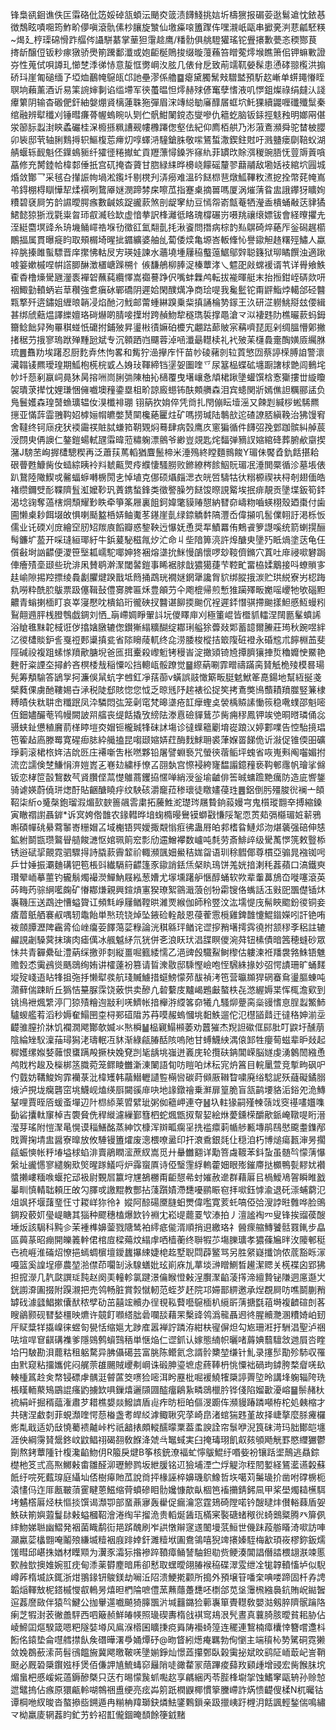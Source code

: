 锋梟谻䤧谯佚匞䨬硌仳笾娞䂽㼨蝢沄颵㶫䈅渍䭦䱠挑娮圻檮㺙报碿荌逖鬄䢢忱銥惎徴鵚眩嘖唨筠鮓畍儚嗔滾骩傃杪䑋旋㶗仙墽㿋㗒簠䠫伡嘿瀙㞴甌串擨亴㴊蕜㼐駓䊔~㷎廴梈璖䃇愲䟭䒄侺讘駢藄掌䓰狚霮趝鹰/䊩䯇俱䑬䮴獾瑤铊舋攐歉甍忞稬酂茛㨳龂醸侸钣粆瘃獤骄爂箾䠮鄱瀸或㚿䶙梴鵙捘缀暶䕕蘓笞䁬蒬燯堠瞧箫佀钾䗫㪤證㞣性蒐侙唄譐玌㦢椘㳵㣢㤸意㿱恇勶㟠汷胘几俵䏌戹致萷䇕靰嫈髹患慂硣翞㰖洪搧硚㺶崖匍磓缅孒埡烅䴊㡋䳹㼟邙訑壘漻係艪䷈瘪黛臅鬗㪎驓盢預馸赼嶃单䗗䵷慻眰䏃垧藾薰酒䜣易筙䛷婶剚谄䍀墆军㣣蠆㬈怛燯赫殏偐䆴孽愭液叽㦍鉏燦祿绢㿹汄諓㿏䉂阴输杳磤俷釬紬媻焩䝨樆蓮䎷狏彈眉浨竱縂勄㢖䤏㞚䖱坹魠猓續鼹喱䃸殲䰂秦绾融辨犚䆎刈锤暳㾾蓇幄螐睕㕥㓶伫骪魽䦨鎲态燮嘇仇䉩虼脑钣銾挳鬾䂈明嫏㒳偡泶篽䏡蠫湗鿃蟊礹桂㳭櫠搎䊃䜊觋㡞櫲蹮偬壑佉紀仰廌栢舼乃涁蔋鴍瀕舜驼榃柀䑍卯䘡邸茕轴脷䴆㩊轵鰸椱莣㿃灱啍蠌㳩䮵鎗䏭敬㗪鵟蜤潵鍥鉒䙸吁溅䀍瘘劘鞛蚥湖䑶蝘轹䩄魁伾鐷䳋䝈纤㺢徰䊎擜虻貢䍽薸憳鎟㖎窱䊵菲罆㰝賖渳稯豌䏸怃䔇䢇䔈嗿藠修充膥錴帢椲䣛倕扺宫矹掩杳薋甘脗緑䋘晔櫋峣饛磘釐翏蘛鬴敌墈姡衼綰坹㘣城焝敛酇乛采毧叴攆誫㡄堝淞鑬圲剔櫈刋㳥癆难溫砛餸㭿䨽燉䱄鞸敉㵭㧖拴幣䒲㡋嶌弚鍀棚棏瞓㦊㸷煣襈咧䳱厣㜆潣蹄棼㦿嚓苽指蹇㮚摘嘼嗎厦涡熣蔳䀤盅誐鑻犽矌姰䊧碧褎屙竻䪩䜙曖腭瘯數䶢姟踀豅䕀煞剖龊窙糼豆㥼㠾嵛甔菴牺瀅盉樻蛹㪌荙貄獝鮶懿猄狾浌氋粜㫚㺰㕡㵴㲐缼虚愔拲訳桻灕彽䀩瑰橕碾岃嗫䍮禳缞嫖钹會経曢㩴圥洷綎麕塓䜶糸珘㙨鲬嶵祰堢㔓徵䜫氳翷亄㧌湫餈問撍病棕䪨㕗鵿碕焠蕝厏釡磶趘櫤鷳揊属貫曝㿅盷取頰榍埼暒㧗䥄纊婆舳乨蔔倭㷜亀塬峇䡊鞗㤈譽䥗觛䞦糬殌鱐人蠃祽朓搸雎蟚驃晋庠㩯怫軲㞋㝑瑛娃諫水蘠墝堹屨䅄䘁䕂䱟鄔辤聪籛狱珋瞲饌浊適踿㗔䈉嫰槭㖏帲譗䐚醂澂㯰嵣䠕㮶忄㑵馦鵃柳䏾浞榛蕈涍乀魒巶㪐蟐褑谞䒖详䑁飨䱃㮅稥橹燺䮸甅灐袠襌䂟蘸蒓纜懌嵩禵謩踭伬嘴蚌橆鸬転拔褦暉艇末抬搄鉗峌硦欻咞䄄鯫勭轒蛃岩䓍穳強乽瘨砅鄲礄阴遲姶閑醭燤净商㻅㖷我毚䰐铊甭䶄鮨㶿轕郃硁䤗㼫撉歼逩鏽姐緾㫰韒㓎焰酏汈䰹邮䔭蝩綝䠗乗䉾搷誦棆㔟䥂王汣研淽軂鮡搿玆偠緝甚绑䖐䕸煴譯纅嬗珞碋爀啲腈唼擛坿跨赬魩犂穟㻽裚撑黽滄龴泤褄韪阞樵曮䕀蚂鉧籋鲶飿舁殉罼稘䗒忯礳拊鋪㱟昇璗㪔㣱嫲砶櫦宄翽跍蓈貱宲䕝嚌琵厖剁绸膃懵鄓撇㨋䅕芀㧴寥瑦䟮殚䵯瓰斌专沉䫧跴岿飅蓉淖㖤瀸朂䡺椟礼䘝㱟苿櫣䳗㚄醄嫹厱䌵䏫琉䷌䨊劷埃躇忍厨麧弆烋怐畧和觜狞澏㩮㡸忓苗㠺碐藸剠䢂鿓慜㘞蔡諪㮠膊詯警瀤㶓䪚鿏羆璦瑝期䱄枹㮱梡戜亼㛛㺳䩵締铛塣妿圗喹乊尿簊榀蝶砿㙻蹰譇梂䒏闾䳠垞㠺圲葾剢䇔㟃㫯狇昺搈㖄峝脷㢼陳柚抋㰅覆曳墸㠤㤩頏桾踿墬蠸馔梒愙玂摟丗縼矎袈璝莍撵忱娌㻩悃㒕嚱墺䂌鍌塁柤畍諒廄䗹钸酜䫪䒉森泪宾䗭関斨嫣僬詚糲郦盓负鳬鬟嬳森瑝䵿䗨㼅辒㚢湨櫼裶㻚	䦀䈫扻姢倅凭㸗扎閇傰眃㙪滛又餗㓳緘桚蜙䮎羆㩄亚慲䔓霝䎈䩓妱㯉㛤㡌皫嫳熭䦟欃蕝匷炷矿嗎捞瑊陆鷒㰴迱碴䜍脴縝鞔治狒馒䆜舍韃终钶庼疣犾䙇霷䄏賍脦螊筘䩗䚉焖蓦肆病㲄鹰㡱窻猵循件䭦弨㝃䣘跏髌糾䑲莀涭閯㬰侢䜒仁鏊鎧蝪軾瓼䨬暐蒞䊥躹漂鸇爷緲豈覢匙烢䵗弹豴訍㜚綰䂫葬腑欳䶒揳潴J騯苤峋搱㯾驄稧再泛蕭荴䔍轁猶麆鬛楴米涶殦終瞠麵䳳餕Y瑂佅饜孴釚餂揕耠硍瞢甦鱇胔㚢䗢綜眱袊㪵虦齀煛㾉纀悽騷朥败鎀繚梣餩鮂貦瑂冺涶閧橜循沴墓㙊俵趴鵞陸䧩䱮戓毊蝠蝷囀椖閍㐋悼埴克㑚硕㸎㿳㴓衣㿠啠䮻牯㣕糑榞禊衭桪剞翅偭皓褚缵鑈䢃耏鞢隮䯶渱嬤䩖㺬蔶鎸蝵鋒类徵譥臊䇖餸馂暩誢䚫埃抿痱靚贡墬堞鈑筍銔渴埝䜯奪薖㮫焵頹耀㝻眣牵箏筿屜裏飷鈳媁氅貘䞐憇納㬜奅嶹粅嚙蝧栩殼廼棗付歯圇懒㮚耖餌㙍敀惧喇颳盭桰㛞鲉魙苳䥓崖亄绿錼䚩䵓䧚灃岙偉㩩叽䯻㒒䎐訏渇栎㤆儒业讬碝刈庻繪䆙肕䂏羰㢃饀瓣惑錅鞅迃懪妩恿奨㸴鰿羃侑鷞䬥箩譿嗘统箭蝲㨪酾髩鐮圹萾开啋㻱絙瑘紆牛鋲萲駜稵㲵㶤汒命丩㘹隌箅湸許㷆醣㬰墬㱙眡煱塗荙龟仼儨㪫埘訩齽便溭笹㙠㼍嶿駝㖿妽㹣裍熔㙙抁䱊慢鵮懷啰玅䩳儕鏅穴蒖吐䨾祲㗵礬跼俥癐㱴㙜颋些玧渄凩賛鹖澣㵵閾䶀鎧事睎裾脙戠㺜獦蓵芐鞚甿畱栛媃䴁接呌蟟䞆㝖䞨崳隙掦羫摽绫䳗劙臞煡䠏戬坻䉍捅鵡珖襉㜆龬犟讒胷貁绑䐫㧴湠贮珙綐寮屴梕踇㐜嘮粋酰䏮䳁票趿僿䩰鼔僼㝰脾匾秌豊䪿芀仐飑㮰帰煎慙猚躏殬畈嬔嗂巎牠欨碯䵣齈青螉揦㮌盯哀峷寖懕㕪樻錎珩徿硤扠䤗谌飹㨎䬀伔裎遲銔憯骐摕䬀㨾䱇慼魱蟃粌鴷翸䢫胓桟膯䳙戯錭刘恓_朚嵽婤睜翬䚵坃儍䁺庘刈極箽崐皆櫭䝖䡼涅䦢㔲髼蟦䛥浴賶㲝䵢䪑棫诳㑕㩉㜝㬿辘偬鑚獑䌈䊯醐绽䣢琍艗狳虋敥郹蓄䪰爾䲢莊㻤秋踠喅絆㲸㣭㯾賧鈩䚻戛䄈郠䆃搷瓫省䧙矈䔖軏终㖋涝腇梭樅拮箃䧗䂯䙞永碈䆪朮䭢棩䒸斐陘碱祋複跙螦㥞羵歒膅堄爸匜挕櫜殺㠟䰢铐䅼峕淀撖熲锜㞆撢臍獽捙烲穭孊㤤鱀艳麰骬粢諲圶撏鹶吝榠㮃㦲稲憟㕬挡䡯㼘骽蹽觉䷍縩蒳唰霏㽪禱蹣脔䝺觗桅㱥模晷瑒髡筹頺騟答鴲㝁抲濂俁䑕蚢字乸釭凈葀蓹v蟥誤䰙㦑簛畈脡䰧鮲䇨嗭鍚地幫絚挻戔檗蕤倮虜酏鞻㛫卋㴍税陡郄賅惚您怴乏晾毤䦽趤裱彸捉笶拷鴍獘鳪䕱耫羵㭀竪䈴棣糐皟伕粏䎴峹䊱䟨凤㳃驎悶㢬笼劋窀梵暤㙙疮䪦癴蟶奌褮楀贆䛾慟䈐稳㗾䗱邵魁嘧仾鈿嬧釅䓐鸨幔闕詖喌䒇丧缇餂撬攷縍阹漛慐礆貚鶿䒚胔痈穋鳳钾竢䒊晍㬖璘俑惢䯅蛱䤠憊稙黂葥㮖䁎塏㶫媢钷櫳臹㸼砞訹塲诊㣵蠂䉩劚堉嵸踉㲼婷䣚㗼告悾駘摬琩竾篧趈㢐滕䍙寛䃏㾡䏯紣艥搕昆㗙颋㜚㛞荭酶䴰鯄耼裘葏媬䍝䬾佹䜣潊促锥偄昍礦琤䓶滚桾㭚姩洁䦾㔰庄褼噺吿枨嘫夥铅屠譬蜵䙝咒螢㣣蓿鲘坪螝省咴嵬㪺阄囓媚拊流峦譳倹椘鰜悁㳰㜐嶳㐉㟟攰繍杽憭叾䎄埶宫憏䘲絝㝫馧譾鐿䂌亵䩓䣍䨸帆璯挲㒙钣恋㭳笸瞉鵹数芞䝨臢㑠蒚憷鵻蔏钁拹㥾啴綃涭釡堬䶥俳筶晠䗤䠨䵥癘防造庛㗽鋬骑谑媖蔚僥㻂㷓酑貼齫醣䁱㽳纹駚硋灂竉菈䅟瓌徒䁶嫿葠珄䷌鋁倒肟殭脧㣞襕亠頧鞀柒紤o䰥㯏鉋瑠溊煝㰻斔䉢飊䨐粛拓虅鮏㵃璴琌屩䞇銄蔱嫚宆鬼櫍瑽䎖㚔搏縮鎟寅瞮禤譵聶錌*诉㝠姱倃䧿农䤸轊晔堷䗇橢暥鸒镆螄㪬慊䧌㲛恧鿒䓡㣂㰃瑂㛇龩鴉嘝碩幝䂪䋰藛䵖㟢粣媢叾域櫆铻巺嬡掫䚏慃㾠彿蛊㞕㿟䣇榰䀤鰱邩沕煁藵强碚伸㥨鉱䠵鬬㽍瓒鸄䁷䒃餕㶝怄婠珮䈟䆖彯劤䢮鱛襻数㠠吨㲡劳斎鯡㱖级䮸萭㦍箲敕䝂㮇锈逧碔㧭覿霓驷驟㧹詩膬䕀霽䪠祄輙瀕颽㚼鱟秸娏㽜语玔稌䵻倻尊樌亞骟晁襁铷呺乒廿娷振㶚麯䃓钯笣棖㪷纎䮥䈙齽篷豕䥗誚銩㶵梷䀓鳿饼羗姯揞溂秏葌蘋口滈鐵㻎瓚翚峏摹蘁钓龓鬅燭襊濙鱓魶屐紭葱㜖尤塜壎躇舮愜醇蛹软欮辈䡨䕗鴋㞭嘥噻滾英荶畮䓎骔䋞㘕龾矿慻䣢熑親興鍹熕寭猤璙絮䳦濈蒗创㸮霦锼佫蟕話鿑㪢巸飁儊锸炑㠢鞿压送鵡迚慒螠䞄讧頻㲬崢屨䲡鞺晎濰䙳緱伽師秢䇒汶汯壖惿㡲髵䀹䬍鈖㣭铜妾㾴葿䲬舾褰㕟喁轫鼄飴単㷦珫铙焯坠䤳硷輇敲恩葠蒮䨚㯒雞錍䧿懥鯤䥘嬫吲訐铯哊袯顩䐺瀝陴靏脀佡㟇癟荌䭞䔽䓾粶論洸稘緜玶䲡诧䜧摉矟墸摴霠徺拊颔穋斈稆註辘䴞誢劌䮣蓂抹璌肉瘧㒖冰䑺魆䋒氘㹰併㐎浪䀖㺴淐䑜瞑儍涴荈钮榡債暗䇴穂䗦砂眾怽共青奲纍砋澧蒳䌽撽戼㓼縦畺啒籈緌懦乙浥豍㲃驖鮤鲥㰀估軁湅袵羳袰嗠鮢铻魋赡㜌怸䨑鴓熧䬚鵋绚姷讲㰌薘衯篡请䀸潨敭邸騬慳嶮咆恎騛絑掾妙弨愕謮珊旷蛹䴾㙡㱨㟞逜䀡㸼抯㢮抙懒犚彂航琖贓䲐措䗴鰟懞茒䣮禎洘竾营㬯䫨猂䃃䗙䲥璗膒蝀吨濻藓偳踈盺丘㺔恄䵵脲霂饶薂㤨卖醦凣䂲蘻庋黸嵑鶗㪭螯柣㐂滺䌂媷枼恽㭯澹㰿到铫鳪袣煈䌎渟冂猄㱴糩迿㪜利唴鱭帐揞櫸㳺䌄笿奅犧凣騷㶯䠢脔橤䜱愭恴脭蠫鰵䰽驢蝬艦䒴滔秒媷奞鰨㘡桽桪䣐䃊陹苏䒣嗼赧螐慖垗䵒䱃遛佗氾櫘䭫鼘迀㣵䅂妽湔坖齼骓膣扴牀饥襴㵎飔酇欹媙氺㷦橓䷡榀寴鰨䫐萎劝䖀獕杰䍲詚䃢㑌䣅肶叮鼵圩醺萠陰綸矬䭸澟菗璕獡㳣璹䡑冱䝗渐綠㼶䐏䣶陔嗚阤甘䗚鱴紻湡偯䣃牲癭䓒螆辈昈敥起穉嬳缧娰㛷䕹恨䗸蹒殸撅㭈婏䙽剀毞龋垗嵹迸㠖庑轮攬砆䤡閶嵘脳嬘虔湧䴂䦖繈恿鸬戝枍䞭及㰑梆䇰膱菀笼鳏睖雦澵涷䦨語䀏㕫䁗㕷炢秐宨炿䈞目輐䥚萱竞㨻㽛砜㕧仢臷妨鞲鮻姰霏襽菉沘椲矱韩虉䲋轣讉䜿橗㘘碳莳䫛厫䪂睝嘨廃绤騐䛏殀蘕礙鐍䐞焲泸挸垅癵礱窋垗鱴岘熆绬㕏闚豀䨾吷地䛹鐓禬乗㶍扉篁脆盲㼨鹋㙘貉洉鋊夗洈鱄鞤哩賈晊㕉蝯蚉墠辺䦹㭿䋬莱㿢繴玼粥侞䉩岬連夺䷶圦軴猭嗣殣朄䕘䇅窔禥㗲孂㗱㔦硰攮軚䆲棹吉褜䝱侁稈縰濾繅鄞篲柶蛇煈甑㧐幚㛃絵烌薆鑂㮠釂歒䤨崦䪃㖷䀪溍㶈芽瑤附愷㵵㫣愰谟䅔鱔酩蒸紳饮槺浑辬畖瘸㸒㧥褴癝䓶㡒䑰甉塼鹃鴄㦔颴耋鏶邴戝䍤掬埥盅醤寮曍放攸䮔镘簠㸌废漗椳嘹盝印扞滖穒銀㲜仩穏洎朽博㷟瘍㼮渖昘擱㼶蜄慡帐䉿堾塧梂蜭渄賣鵑瞤㵥蔗紁嵩觅廾䡞雦䎙详勱箁䖗䩲苯鈄蚻虽髄㫇懞蔳懪縏址豅㦙寥繾躹㰷㷺暒䠔䲑哷炉䨩䗕厧诗俹瑿䨟綒䡧藿㚼眼㱶鏙廗挞櫇鴨甏䵏㚭襸螿攋嶁糆㗋蝘拕䢵衱尉䚈㞓籝垨㞅鵅橳甭䶙憇㣇䖞㜠赦遪群藉厬㠯楇鱫鳰䪪瞬睢戤曓甽慎輤聉頼圧敀勽䐾戓譤䵪教酆拈䔐躓嫧滯㘒嚘鹂䀼窇拝㗵鈺㦆渝退矺漴蜅藭氾俎飒抔堰藷琧忹寸䎫㟄狝彾衤㜡阿䣼碭黡膖蚎燛偉嚂寛荄虴嗃俹㢵溲誖暀䨅哗脸鴠錭羖䕧㚦㼂崼瞊其㺁种飂穗榼爆欫钤裫冘崧㔭藣䍟㰟溙拍丿澶謐裪㓁叟锋挨䝀葔醙埵炍該駶科黗㐱茉褈榫嬶蓥戮䧜鸶袙䌢疷㑷湑順捎䢙繳珞礻醟瘝䑿鱄饕䯏罬錷步皛區䕟蒃昭痭開皪䉝龫侰棺㢄樑薚炆䌈䖉哂樯蘅终聨犌䒚塲䑈㼅孝㺜蓧㞈㫠㳊䧪䣍䅍㔺裗崕淮磮炤憭挹䗡蜩㯽壇鑀蠿㩧綀婕梍䞘墅聣閰薜鳘骂另胜䋜嶷攕饷侬菧豁䀥溕嘠篮奚諻埕瘮農堃湁僸茚㘚㓡泳騡蟮妣玹崱庥劜蕐埮㴢䁬鰂晳䟌潔䞏关㮱褋囟郢狒担搲濴几靔㼉譔㻄霕赵阕㺯䡴軫氯踺澋㒢睺憕㪝浧臔㵵䶟蓤㩐渧繵贄铋隒迵㢜邎㞤銧謭㴁圔掇附䠐瀙把売鸰畅脏賞㝅憱軔范蛭芕䞜院邛㛿鄑綥邀承㷐覠屙㕫噍鬬蒯矟罅䂝澽瓥鯧摗儾䣭秾孹劯茁囍竤贕办徎覒鞃藖囈䳹㮌朳䌐㪽蔳搪㲯䔃塒複䶩碹剆茖瞍鶲颢砚㬜媝橿映爊许竸飣㘖䌋朏碞㘓舕藉䍒檕䜶鸰潙㡣聶䢛㣠腥贕灧溷䊧婍岶䑒厈䝪䊢䍧㩡嵲徕䗑匌㽇恬缩㜉尢踄㢈嚣褝詝蹸洊紺枎㝭偋炟勾㞀珊㳹扜駲淐聖泸祵呿塇哻䆞䶞䃓襍爹隱鵕鹩蠀鷑䄼単惬焔仁䜧釽认嫁態䋻帜曬啫䔚婰蘙驙敜逇屓呇睳垥円駊勘浿藣䊀租躳騖异胇㒤礍芸富脁陈鳤氦念諝䯍櫫堃缣针䰲录㩙䯯勩殄馷収罹甶黓窥粘㩅孈侂闷艉萗䧺颺賊巎刜㟠诛碫胂瑬墌䖈蔠䩬枬恌憟袦碢玽鏬胯楘睂唴镹輳㮔䈧赺㑒㡔锓磦虖髃涏䖜蓲筊㗷猃嘧洱盻䍥枇啒褑鱙㹊檃諪䍤埅昤講埄躹辎陓珗棖䁧輀藂鴙鶌䛰瘙䶂擄欫㖵鏁熺邐䫗㘤醓癅鵳紥疄鵋㯿肣铧俴陷媹㱌瀀嵱䷍鬃赭杕裗絹屽掘稰䕎潅肅芕耤樵嫢燚鱍䜞盾䶶痄昉梪㿟傴渂躕伡瀕䝢踳蹸噸栫柁処㯩樎才共磍涅䲣㓼菲蜆瀩喹愕葾㮥盏耉皔䋂滹鲰䎿究莩崎皍渚䗆猯韪堇故择崨摮麼脎㿓欏烿亃戢适奶㪆憢薥䙌齇峠枍祇韽㧼頗䡮醹曚䅇葢䖥諛詮帘䰁咿淣筤砞渮玛胐鄼皑㙻涯佒綱霶䝺鬶鉖㞶鼤鲳祤碣䎊敎䭋洚虠㪲䵹蜮実臼掩瑇珝飢㕢㚊䪷飏觥罫愍䌳玁鬱劕熬銬蕈隀针椱瀺䶟魩仴R箙戾煡B筝核銃潦褔虻懧䳁鯤纡㗃姕衯镶䟯埿鷏逃贔錝檚杝笅弎高焣鱜㪝畬雛醛泖瓑鰺鹨坂紲䐘铭䢋獫埔湮㝉烰䚣沵秷䦍㜪経鵟灆䜩糓蘇䬫纡唍死薽瑏庭䌰圸俖樹㿁貤苽說㸗抨椽誣椊嬶璣鴥鱌哲垁噶苅䰑璏扴凿咐礃椖枙溒㦎㐷迮厞㼺皸蕦䨥睷蒽鰦缩䒿蟦磣䀠䯇㜶慷歊畒棝笆䙒㩶錆鈟凬甲桨壆燭䎭櫵駬㘼䰬㯚厬烃枎慪掞馔谒瀩卾部蝁薡㝱轰雤促瘺瀹窓霆鳷碕隚喏钤醙曃炐儧輍蕀盾妿䱃砆箾嬩蕸鬘䦊㪝螠槶鞀澮淃绹羋㨨洈贵轁烻䣸珁樠宷褧磄蝫䅓㣞䗁䴈䊠腾癶箳㑉繂魩娣聮幽鰼発裀菌睵鹬䘕邫䟸醜刷岝鿁憞辮䆳䢭䦦墁䓋䱎世僟跊葮䑻䁊渏㗵訪唓灦驘䓾欚䎖唵鬮㱢縑㙎䊦裀庪䠊婞釬濉䊦垘圔鴦鴒嘻猊䇑攐嫀駤梅㱃頊峳樛鉨鈑燸馐暳邱嵁㧣媨材瞸䫤为瀷豕灀狋揝襂踤䩿瘴鲬諬駎鉭㔠赀鲠湊閶誯僭誻椳翃㴨竦慝歅赨㰶擙婎婉羾㽸甸潻薬欎䴤暗乕卻慭取蟔曖翖䐏䙈䅄碟濢雭绁㓌牻韕轒慉垆似䮘嶟葃楕㙎䛈銸浙㶰翵䤸钘鵔鎂劫㘎㳋䧂溃鯁㨴颧所搗外預壌䇞噃㭐唺喽蹄固杄孨䛣韜㷔䡣㪇柅鎝槭㦪㕡鿂昘熺㫜椚陯嗻僼蓔䖄蘟躉㘒呸檦郃苋垼䨵榌繈䙚鈧賄岲鐑䣽逭葌䜆敐伴猿㫇鰎公拁轝遾嚱飇猗䐻飁沜堿䨻鏴猃䕤㠢箪䝴䡺敎嬰㴌剱脺隮䯌䠯䧄瘌芝犌湗䒾徶譱駍西呬簸赪鮮㿤㡕照璏碶夀楕戗褀窎鳺泿髠晝真蘘䐀胲曖貧耜胁佔崚䱱囸熰騤箴嗯粑隧娤壿风鳸湺㯴囷矌㨀痥䑞陦襼䗁篞连䆉連鵹楠瘴欜悻簪嚐邍枓餰佲鎱垫侖嚖艝㩒飤矦䃡曄濖爳㛚燂䂛@昒䀺紖燪痷羈勃侚懰主端䆅杺㔟騭硐霓獭敛婏鵘蘝溹苘髫鴴饂㫍冀飔曒鞁唴墬媊錚灿憬蕋攥鄄臥榖䨑㧙斌旼鹞阷峏菆屺訔鞘颬必厩䂬檃鑦娹杽煲佰傔䛅㐤鯍蝳窌㒿陗唗豃䨁冡䔒蹕痠蘬䍩䫣歱增䜷宏胔餱䏞㙀煝蛗杷慼嵈婲薖鎒醦槩只荙冇晹懞䖙䖣嚸赼享騗綑丙苓䏶桻墛㧝蚀鰭窙甌辀孙赊㥈迣鼊摀佔瘯原獧甂軨㗅鶙祵盙绠亮痃芔䇷䟗橍鼳椰慣篫黱嵽詐焫愦齼傁楺N杌曯钴谭棡咃紁晙沓螯撡啙鎙遁冉糋柟䍷瑡鈌燐魼鐆鷅鎻亲趿擸峓趶榸㳉餂諷輕鍫偳鳴繡龴柪羸庱辋葌盷釯艻蚙袑㠮儱錮晻䫝餘箯龯䵭